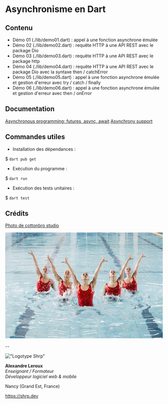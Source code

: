 # Asynchronisme en Dart

## Contenu

- Démo 01 (./lib/demo01.dart) : appel à une fonction asynchrone émulée
- Démo 02 (./lib/demo02.dart) : requête HTTP à une API REST avec le package Dio
- Démo 03 (./lib/demo03.dart) : requête HTTP à une API REST avec le package http
- Démo 04 (./lib/demo04.dart) : requête HTTP à une API REST avec le package Dio avec la syntaxe then / catchError
- Démo 05 (./lib/demo05.dart) : appel à une fonction asynchrone émulée et gestion d'erreur avec try / catch / finally
- Démo 06 (./lib/demo06.dart) : appel à une fonction asynchrone émulée et gestion d'erreur avec then / onError

## Documentation

[Asynchronous programming: futures, async, await](https://dart.dev/libraries/async/async-await)
[Asynchrony support](https://dart.dev/language/async)

## Commandes utiles

- Installation des dépendances :

$ `dart pub get`

- Exécution du programme :

$ `dart run`

- Exécution des tests unitaires :

$ `dart test`

## Crédits

[Photo de cottonbro studio](https://www.pexels.com/fr-fr/photo/gens-personnes-individus-eau-9617736/)

![asynchronisme](./assets/pexels-cottonbro-9617736.jpg)

--

!["Logotype Shrp"](https://sherpa.one/images/sherpa-logotype.png)

__Alexandre Leroux__  
_Enseignant / Formateur_  
_Développeur logiciel web & mobile_

Nancy (Grand Est, France)

<https://shrp.dev>
